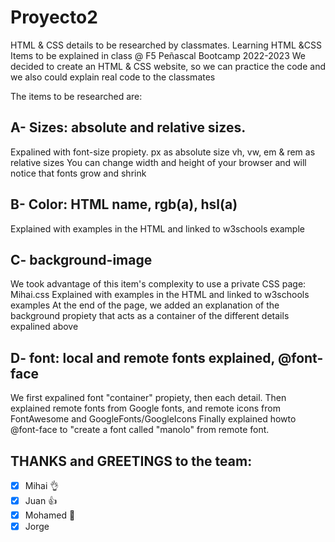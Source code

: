# Proyecto2
HTML & CSS details to be researched by classmates. Learning HTML &amp;CSS
Items to be explained in class @ F5 Peñascal Bootcamp 2022-2023
We decided to create an HTML & CSS website, so we can practice the code and we also could explain real code to the classmates

The items to be researched are:
## A- Sizes: absolute and relative sizes. 
  Expalined with font-size propiety.
  px as absolute size
  vh, vw, em & rem as relative sizes
  You can change width and height of your browser and will notice that fonts grow and shrink

## B- Color: HTML name, rgb(a), hsl(a)
  Explained with examples in the HTML and linked to w3schools example
  
## C- background-image
  We took advantage of this item's complexity to use a private CSS page: Mihai.css
  Explained with examples in the HTML and linked to w3schools examples
  At the end of the page, we added an explanation of the background propiety that acts as a container of the different details expalined above

## D- font: local and remote fonts explained, @font-face
  We first expalined font "container" propiety, then each detail.
  Then explained remote fonts from Google fonts, and remote icons from FontAwesome and GoogleFonts/GoogleIcons
  Finally explained howto @font-face to "create a font called "manolo" from remote font.
  
## THANKS and GREETINGS to the team:
- [x] Mihai :ok_hand:
- [x] Juan :+1:
- [x] Mohamed :clap:
- [x] Jorge
